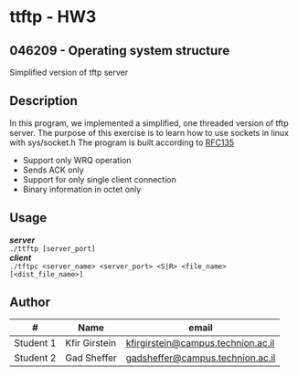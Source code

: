 # ttftp - HW3
## 046209 - Operating system structure
Simplified version of tftp server
## Description
In this program, we implemented a simplified, one threaded version of tftp server.
The purpose of this exercise is to learn how to use sockets in linux with sys/socket.h
The program is built according to <a href="http://tools.ietf.org/html/rfc1350" >RFC135</a>

* Support only WRQ operation 
* Sends ACK only
* Support for only single client connection 
* Binary information in octet only

## Usage
***server*** <br/>
`./ttftp [server_port]`<br/>
***client*** <br/>
`./tftpc <server_name> <server_port> <S|R> <file_name> [<dist_file_name>]` <br/>


## Author

| #       |              Name |             email |
|---------|-------------------|------------------ |
|Student 1|  Kfir Girstein | kfirgirstein@campus.technion.ac.il |
|Student 2|  Gad Sheffer | gadsheffer@campus.technion.ac.il |
